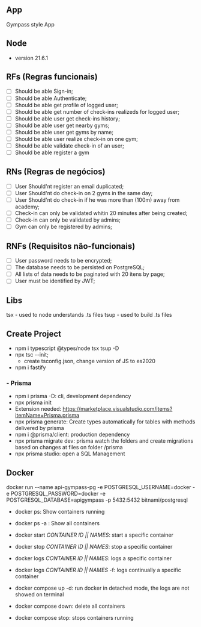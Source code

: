 ## App

Gympass style App

## Node
- version 21.6.1

## RFs (Regras funcionais)

- [ ] Should be able Sign-in;
- [ ] Should be able Authenticate;
- [ ] Should be able get profile of logged user;
- [ ] Should be able get number of check-ins realizeds for logged user;
- [ ] Should be able user get check-ins history;
- [ ] Should be able user get nearby gyms;
- [ ] Should be able user get gyms by name;
- [ ] Should be able user realize check-in on one gym;
- [ ] Should be able validate check-in of an user;
- [ ] Should be able register a gym

## RNs (Regras de negócios)

- [ ] User Should'nt register an email duplicated;
- [ ] User Should'nt do check-in on 2 gyms in the same day;
- [ ] User Should'nt do check-in if he was more than (100m) away from academy;
- [ ] Check-in can only be validated whitin 20 minutes after being created;
- [ ] Check-in can only be validated by admins;
- [ ] Gym can only be registered by admins;

## RNFs (Requisitos não-funcionais)

- [ ] User password needs to be encrypted;
- [ ] The database needs to be persisted on PostgreSQL;
- [ ] All lists of data needs to be paginated with 20 itens by page;
- [ ] User must be identified by JWT;

## Libs

tsx - used to node understands .ts files
tsup - used to build .ts files

## Create Project

- npm i typescript @types/node tsx tsup -D
- npx tsc --init;
  - create tsconfig.json, change version of JS to es2020
- npm i fastify

### - Prisma
- npm i prisma -D: cli, development dependency
- npx prisma init
- Extension needed: https://marketplace.visualstudio.com/items?itemName=Prisma.prisma
- npx prisma generate: Create types automatically for tables with methods delivered by prisma
- npm i @prisma/client: production dependency
- npx prisma migrate dev: prisma watch the folders and create migrations based on changes at files on folder /prisma
- npx prisma studio: open a SQL Management

## Docker
docker run --name api-gympass-pg -e POSTGRESQL_USERNAME=docker -e POSTGRESQL_PASSWORD=docker -e POSTGRESQL_DATABASE=apigympass -p 5432:5432 bitnami/postgresql

- docker ps: Show containers running
- docker ps -a : Show all containers
- docker start *CONTAINER ID || NAMES*: start a specific container
- docker stop *CONTAINER ID || NAMES*: stop a specific container
- docker logs *CONTAINER ID || NAMES*: logs a specific container
- docker logs *CONTAINER ID || NAMES* -f: logs continually a specific container

- docker compose up -d: run docker in detached mode, the logs are not showed on terminal
- docker compose down: delete all containers
- docker compose stop: stops containers running

